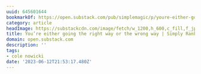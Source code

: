 ```yaml
---
uuid: 645601644
bookmarkOf: https://open.substack.com/pub/simplemagic/p/youre-either-going-the-right-way?r=5cjn3&utm_medium=ios&utm_campaign=post
category: article
headImage: https://substackcdn.com/image/fetch/w_1200,h_600,c_fill,f_jpg,q_auto:good,fl_progressive:steep,g_auto/https%3A%2F%2Fsubstack-post-media.s3.amazonaws.com%2Fpublic%2Fimages%2F399fb52f-e76b-4eb0-a816-d8f96897a5ff_1200x800.jpeg
title: You’re either going the right way or the wrong way | Simply Ranked
domain: open.substack.com
description: ''
tags:
- cole nowicki
date: '2023-06-12T21:53:17.480Z'
---
```




